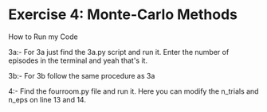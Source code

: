 # Exercise 4: Monte-Carlo Methods

How to Run my Code

3a:- For 3a just find the 3a.py script and run it. Enter the number of episodes in the terminal and yeah that's it.

3b:- For 3b follow the same procedure as 3a

4:- Find the fourroom.py file and run it. Here you can modify the n_trials and n_eps on line 13 and 14.


